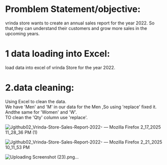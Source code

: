 # Promblem Statement/objective:







vrinda store wants to create an annual sales report for the year 2022. So that,they can understand their customers and grow more sales in the upcoming years.
# 1 data loading into Excel:
load data into excel of vrinda Store for the year 2022.
# 2.data cleaning:
Using Excel to clean the data.
 <br>
We have 'Men' and 'M' in our data for the Men ,So using 'replace' fixed it. Andthe same for 'Women' and 'W'.   <br>
TO clean the 'Qty' column use 'replace'.

 
 
 ![Jgithub02_Vrinda-Store-Sales-Report-2022- — Mozilla Firefox 2_17_2025 11_28_36 PM (1)](https://github.com/user-attachments/assets/6e257851-4023-4922-8876-ea49050b16c8)






![Jgithub02_Vrinda-Store-Sales-Report-2022- — Mozilla Firefox 2_21_2025 10_11_53 PM](https://github.com/user-attachments/assets/3da78436-2c91-4172-976c-7440bf0b3734)



![Uploading Screenshot (23).png…]()







